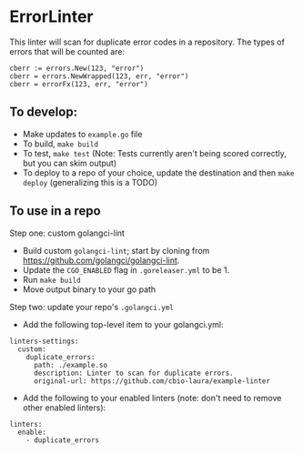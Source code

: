 # ErrorLinter 

This linter will scan for duplicate error codes in a repository. The types of errors that will be counted are:

```
cberr := errors.New(123, "error")
cberr = errors.NewWrapped(123, err, "error")
cberr = errorFx(123, err, "error")
```

## To develop:
- Make updates to `example.go` file
- To build, `make build`
- To test, `make test` (Note: Tests currently aren't being scored correctly, but you can skim output)
- To deploy to a repo of your choice, update the destination and then `make deploy` (generalizing this is a TODO)


## To use in a repo

Step one: custom golangci-lint
- Build custom `golangci-lint`; start by cloning from https://github.com/golangci/golangci-lint.
- Update the `CGO_ENABLED` flag in `.goreleaser.yml` to be 1.
- Run `make build`
- Move output binary to your go path

Step two: update your repo's `.golangci.yml`
- Add the following top-level item to your golangci.yml:

```
linters-settings:
  custom:
    duplicate_errors:
      path: ./example.so
      description: Linter to scan for duplicate errors. 
      original-url: https://github.com/cbio-laura/example-linter

```
- Add the following to your enabled linters (note: don't need to remove other enabled linters):
```
linters:
  enable:
    - duplicate_errors
```
